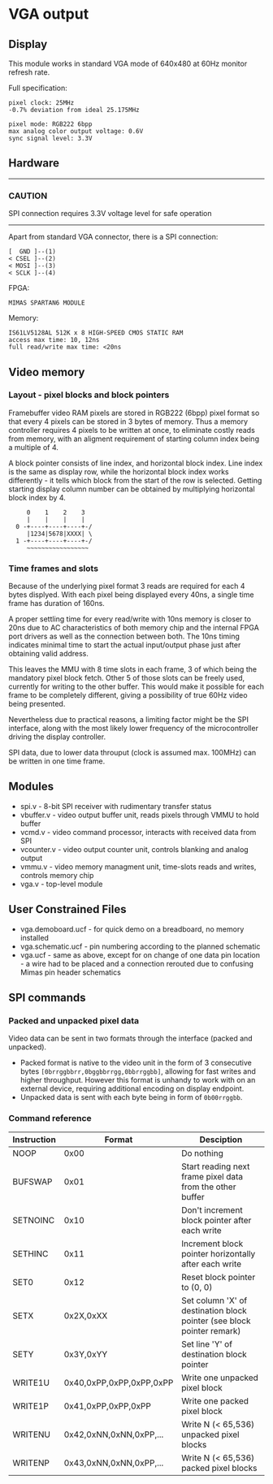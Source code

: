 # VGA output

## Display

This module works in standard VGA mode of 640x480 at 60Hz monitor refresh rate.

Full specification:

```
pixel clock: 25MHz
-0.7% deviation from ideal 25.175MHz

pixel mode: RGB222 6bpp
max analog color output voltage: 0.6V
sync signal level: 3.3V
```

## Hardware

---
### CAUTION

SPI connection requires 3.3V voltage level for safe operation

---

Apart from standard VGA connector, there is a SPI connection:

```
[  GND ]--(1)
< CSEL ]--(2)
< MOSI ]--(3)
< SCLK ]--(4)
```

FPGA:
```
MIMAS SPARTAN6 MODULE
```

Memory:
```
IS61LV5128AL 512K x 8 HIGH-SPEED CMOS STATIC RAM
access max time: 10, 12ns
full read/write max time: <20ns 
```

## Video memory

### Layout - pixel blocks and block pointers

Framebuffer video RAM pixels are stored in RGB222 (6bpp) pixel format so that every 4 pixels can be stored in 3 bytes
of memory. Thus a memory controller requires 4 pixels to be written at once, to eliminate costly reads from memory,
with an aligment requirement of starting column index being a multiple of 4.

A block pointer consists of line index, and horizontal block index. Line index is the same as display row, while the horizontal block index works differently - 
it tells which block from the start of the row is selected. Getting starting display column number can be obtained by multiplying horizontal block index by 4.

```
     0    1    2    3
     |    |    |    |
  0 -+----+----+----+-/
     |1234|5678|XXXX| \
  1 -+----+----+----+-/
     ~~~~~~~~~~~~~~~~~
```

### Time frames and slots

Because of the underlying pixel format 3 reads are required for each 4 bytes displyed. With each pixel being displayed every 40ns, a single time frame has duration of 160ns.

A proper settling time for every read/write with 10ns memory is closer to 20ns due to AC characteristics of both memory chip and the internal FPGA port drivers as well as the connection between both. The 10ns timing indicates minimal time to start the actual input/output phase just after obtaining valid address.

This leaves the MMU with 8 time slots in each frame, 3 of which being the mandatory pixel block fetch. Other 5 of those slots
can be freely used, currently for writing to the other buffer. This would make it possible for each frame to be completely different, giving a possibility of true 60Hz video being presented. 

Nevertheless due to practical reasons, a limiting factor might be the SPI interface, along with the most likely lower frequency of the microcontroller driving the display controller.

SPI data, due to lower data throuput (clock is assumed max. 100MHz) can be written in one time frame.

## Modules

- spi.v - 8-bit SPI receiver with rudimentary transfer status
- vbuffer.v - video output buffer unit, reads pixels through VMMU to hold buffer
- vcmd.v - video command processor, interacts with received data from SPI
- vcounter.v - video output counter unit, controls blanking and analog output
- vmmu.v - video memory managment unit, time-slots reads and writes, controls memory chip
- vga.v - top-level module

## User Constrained Files

- vga.demoboard.ucf - for quick demo on a breadboard, no memory installed
- vga.schematic.ucf - pin numbering according to the planned schematic
- vga.ucf - same as above, except for on change of one data pin location - 
   a wire had to be placed and a connection rerouted due to confusing Mimas 
   pin header schematics

## SPI commands

### Packed and unpacked pixel data

Video data can be sent in two formats through the interface (packed and unpacked).

- Packed format is native to the video unit in the form of 3 consecutive bytes ```[0brrggbbrr,0bggbbrrgg,0bbrrggbb]```, allowing for fast writes and higher throughput. However this format is unhandy to work with on an external device, requiring additional encoding on display endpoint.
- Unpacked data is sent with each byte being in form of ```0b00rrggbb```.

### Command reference

| Instruction | Format                   | Desciption                                                                 |
|-------------|--------------------------|----------------------------------------------------------------------------|
| NOOP        | 0x00                     | Do nothing                                                                 |
| BUFSWAP     | 0x01                     | Start reading next frame pixel data from the other buffer                  |
| SETNOINC    | 0x10                     | Don't increment block pointer after each write                             |
| SETHINC     | 0x11                     | Increment block pointer horizontally after each write                      |
| SET0        | 0x12                     | Reset block pointer to (0, 0)                                              |
| SETX        | 0x2X,0xXX                | Set column 'X' of destination block pointer (see block pointer remark)     |
| SETY        | 0x3Y,0xYY                | Set line 'Y' of destination block pointer                                  |
| WRITE1U     | 0x40,0xPP,0xPP,0xPP,0xPP | Write one unpacked pixel block                                             |
| WRITE1P     | 0x41,0xPP,0xPP,0xPP      | Write one packed pixel block                                               |
| WRITENU     | 0x42,0xNN,0xNN,0xPP,...  | Write N (< 65,536) unpacked pixel blocks                                   |
| WRITENP     | 0x43,0xNN,0xNN,0xPP,...  | Write N (< 65,536) packed pixel blocks                                     |